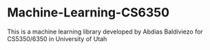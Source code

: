 # Machine-Learning-CS6350
This is a machine learning library developed by Abdias Baldiviezo for CS5350/6350 in University of Utah
